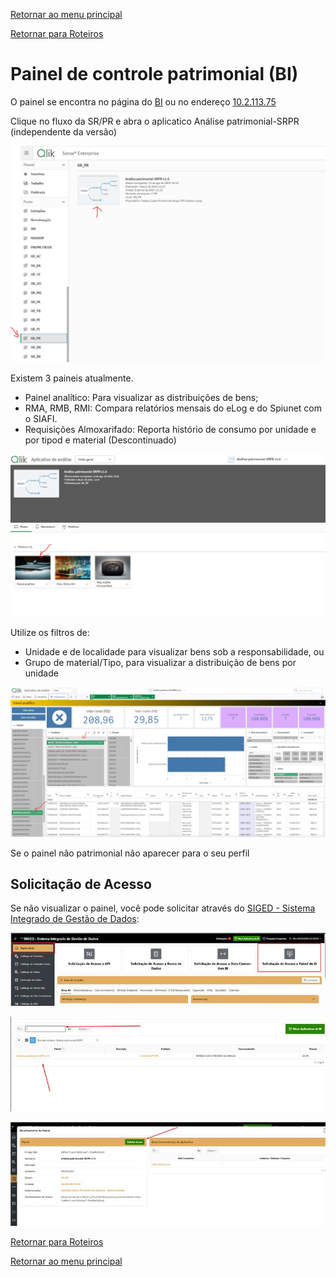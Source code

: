 [Retornar ao menu principal](https://github.com/Mateus-cpa/manual-material/blob/main/README.md)

[Retornar para Roteiros](https://github.com/Mateus-cpa/manual-material/blob/main/roteiros.md)

# Painel de controle patrimonial (BI)
O painel se encontra no página do [BI](bi.pf.gov.br) ou no endereço [10.2.113.75](10.2.113.75)

Clique no fluxo da SR/PR e abra o aplicatico Análise patrimonial-SRPR (independente da versão)

![aplicativo](https://github.com/Mateus-cpa/manual-material/blob/main/img/bi/qlik1.PNG)

Existem 3 paineis atualmente.
- Painel analítico: Para visualizar as distribuições de bens;
- RMA, RMB, RMI: Compara relatórios mensais do eLog e do Spiunet com o SIAFI.
- Requisições Almoxarifado: Reporta histório de consumo por unidade e por tipod e material (Descontinuado)

![paineis](https://github.com/Mateus-cpa/manual-material/blob/main/img/bi/qlik2.PNG)

Utilize os filtros de:
- Unidade e de localidade para visualizar bens sob a responsabilidade, ou
- Grupo de material/Tipo, para visualizar a distribuição de bens por unidade

![analitico](https://github.com/Mateus-cpa/manual-material/blob/main/img/bi/qlik3.PNG)

Se o painel não patrimonial não aparecer para o seu perfil

## Solicitação de Acesso

Se não visualizar o painel, você pode solicitar através do [SIGED - Sistema Integrado de Gestão de Dados](https://apps.pf.gov.br/r/siged/siged/):

![sistema_acesso](https://github.com/Mateus-cpa/manual-material/blob/main/img/bi/diged1.jpg)

![localiza_painel](https://github.com/Mateus-cpa/manual-material/blob/main/img/bi/diged2.jpg)

![solicita_acesso](https://github.com/Mateus-cpa/manual-material/blob/main/img/bi/diged3.jpg)


[Retornar para Roteiros](https://github.com/Mateus-cpa/manual-material/blob/main/roteiros.md)

[Retornar ao menu principal](https://github.com/Mateus-cpa/manual-material/blob/main/README.md)